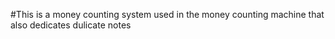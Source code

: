 #This is a money counting system used in the money counting machine that also dedicates dulicate notes
